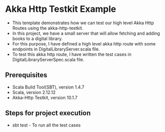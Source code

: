 # Akka Http Testkit Example
- This template demonstrates how we can test our high level Akka Http Routes using the akka-http-testkit.
- In this project, we have a small server that will allow fetching and adding books to a digital library.  
- For this purpose, I have defined a high level akka http route with some endpoints in DigitalLibraryServer.scala file. 
- To test this akka http route, I have written the test cases in DigitalLibraryServerSpec.scala file. 
## Prerequisites

- Scala Build Tool(SBT), version 1.4.7
- Scala, version 2.12.12
- Akka-Http Testkit, version 10.1.7
## Steps for project execution

- sbt test - To run all the test cases